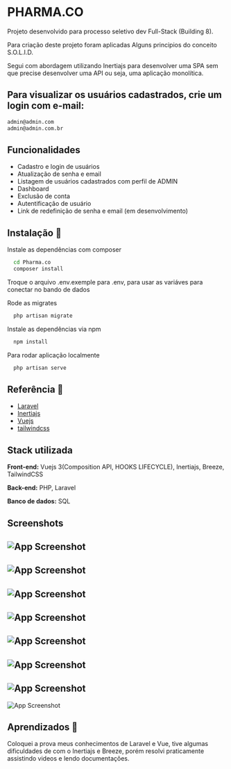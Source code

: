 
# PHARMA.CO 

Projeto desenvolvido para processo seletivo dev Full-Stack (Building 8).


Para criação deste projeto foram aplicadas Alguns principios do conceito S.O.L.I.D.

Segui com abordagem utilizando Inertiajs para desenvolver uma SPA sem que precise desenvolver uma API ou seja, uma aplicação monolítica.

## Para visualizar os usuários cadastrados, crie um login com  e-mail:

```bash
admin@admin.com
admin@admin.com.br

```



## Funcionalidades

- Cadastro e login de usuários
- Atualização de senha e email
- Listagem de usuários cadastrados com perfil de ADMIN
- Dashboard
- Exclusão de conta
- Autentificação de usuário
- Link de redefinição de senha e email (em desenvolvimento)


## Instalação 🚀

Instale as dependências com composer

```bash
  cd Pharma.co
  composer install
```

Troque o arquivo .env.exemple para .env, para usar as variáves para conectar no bando de dados


  
Rode as migrates

```bash
  php artisan migrate
```
  
Instale as dependências via npm


```bash
  npm install
```

Para rodar aplicação localmente
```bash
  php artisan serve
```


## Referência 📄

 - [Laravel](https://laravel.com/)
 - [Inertiajs](https://inertiajs.com/)
 - [Vuejs](https://vuejs.org/)
 - [tailwindcss](https://tailwindcss.com/)


## Stack utilizada

**Front-end:** Vuejs 3(Composition API, HOOKS LIFECYCLE), Inertiajs, Breeze, TailwindCSS

**Back-end:** PHP, Laravel 

**Banco de dados:** SQL


## Screenshots

![App Screenshot](https://lh3.googleusercontent.com/pw/AMWts8CDyrJwojQBuxuM7UPTUxsVDEbvetJbdrNwjcDGCvIVcsfgjmwsXZSILdc49O3f8P0-kEmMHrigYdedbZ8IVZxj3ZgoFXXWlr1_g4I-m_4bN1yvgT8LS5yWAmM7M6q4BiKo4hoY4Cdcr3tS6pVSw0XxNg=w1905-h1008-s-no?authuser=0)
---
![App Screenshot](https://lh3.googleusercontent.com/tSLg471O_vvOtdQnu2jRdOxo_CdvxslfZm3ru5cqW9vXBMbuKRK30EsKQX4CphWPhUoJPBEFHlwqC5uHnWmtnDa2a9NlipHAdgdR_j6N7HBZDoqawF4vVBSv4SbJ782aotM-QgXchOoGNK2F27Gx6np5Z4IwfAP34z3MDlEuNxPpYQNuISgMJ2cJWSCm0-wQMaYs4VzWGEPtWVPDcP7U5Ar_iIEspEj8MGowkGVJZrRRViFCyiTpZq4T47dzRclmaIkTgNK48R8oz7Rv5y6_um5C6o8q3OONJh0_vjcv62nj8BWdrNxLAgBy0Me4yIU7-ji1IKiH2qflrR4mi0wXKx8Cj1wry5cUh1vdFFthMFvtHcK_c8AH1BnPRNAqkafFt1hl15YNJhMYv7zunCLG7xAO3VILqh5wbZd6jt5Vd3bEkYHd9hGP9GASFtqiWKP5P_lzxu1BFgngcggsCOyYT1ObtvRHCwOc45FTjSSbPHvPY5IgPQx78UbD4UriMhwbHHYd15nYds0KLExNAUr_rH6BSr6mTorWtqzqSMykS532ZeSCzoqVL2d6deFhkQ8V0ZLz_2rEEiMPB04E1xBBf4JQ8qoe-Wpor3y3DOwLh-2M7JaCW-Le1HYqxQ5cUFOHXqmHZuTgJW86fXi-nzGUSAk-K-gV_DkKFgkz9fttaW150_VgMpYs550P5_7yV2fFr-FQT00p8zEP-8cg3_sZmk97DB2ymunei8qejuP68lxyAFK04Iu7hqv6OMDUDlIGj26zBXnm9A_XFlHzSythv7OHSXfFLopdsg_Qyh47uzaMqAAkbKSuy87Tw5njFWl-Jxz48Pj0GarBL2yFcuseF45Cx1qDgKrgeqJu_k9kONPcyF8-sey3D7cXcsTJ4OZOK4gUW3egC-eW6E_chqF-qLjSnaSR82g0rZzx8l8pRKa0DA=w1901-h1002-s-no?authuser=0) 
---
![App Screenshot](https://lh3.googleusercontent.com/FzF_7EVkb8WN4rs3Am85tzMyTT7SkojQBAv8PqmHWl11iOZ14Sk-spTHJVDTlydQqi36c9YdiYNKk3Nzb09VdrcTQt6yvAzVxZsH9M_g4w6FhONwsos6h86VY0wikywQlmI073I1cuzl2MwcNj-Ytfp0NCjQlFvJk9wmFBN7bQFtKoukVh5bYgRCRXFLTwVN83tuh24KjW5RVLqpbtj7Ho7ptlDg0sypqK-pLGuY7GiLr1yxtBJcJsIx6DpLDUtPkgG23vujBC16YCOTYZkcyl22ObFrm_1umBj5Jx2xo-BX6z_oYFM1SK8yHNlbMSSuHJotvLobIZGKxUuIx4Xnt-Fs23CeoqPXdY56f_pyqteolgUJrmAXwcP2yKIfNYKMxa-H6yBquzkicoRhhAS6xttvp20fEeB9x4vC_8_D521Y0cMQY7XzEiD1iu4tixTCA4yIZA8my6AyOJlTkkYIcRJHriNf1i2-OFNo2m9uTbvy1xufEtxGBaRjS60O5laS0vzyHrffDo13LmnLd9fzNfjlhctwiFlYeczVSx1N74B1UOkU89HmlbwObPDOSvqwMrgzKDDnJhjPQuzylZNOfvvBqhyTfuIlhAi28D0WTlWQAE5OaVbME0NLooHIstUyCLX7G7PJz2YmaoluQe8nY_yjiqWElwLtaknK_rL_famQkbA83jZfjHgAAZKGavlYORFsPssBESia2P8JFeenrqdhxhGAjr_A9TyAdv3rSLCzcBFirfKULYtFCcRBcc3UKWEVADfFV2ZUrcsOq5V5ETMp0EMjnMCCJFGykayE-9JawtgdhaX0zQv1EjuOli89bzdEOyCoMMtAjtUyook1-ytqrZ1n-5cLixJTKJgoY0AcmVMGh-ThZx6lczrkNQc73kEZR8MgZCNtZdXWPh3yZAkFS6UsEcQNY8F8UyZQn4lJHQ=w1910-h1004-s-no?authuser=0) 
---
![App Screenshot](https://lh3.googleusercontent.com/B8RPTZA7gbkJ-y1QQ87dTgNPqwMdNxrAA_mmzugmhhUNGTrbl8b1CqNWP9iIKpZ4HoMjSThAGvwWB-6GKx98k1mfZK9HSLEXmE48rKJC_vimOR69tvyflC_O9Efdl27rmS4_bBcBlXTqKKe2jwLQNvELNeDYI_IWoRQkvLPh13Eh2Mw6bgWAmYhBDl1urQyKVaw1Qyee4CNI-TcGS7K1dNvan1OhlEmcD_m9Gbzv9vbwXw3guwhwzI8P2Wo42zrmpd4olUZ0r9UxJNAjaO2H-jQNeK80uQM93Crc_77DeDwbdYC3R9DnbkbMnNToEGQqyltqbI9_cZpEUWzS28T7ilJ7moUOxNpbcOQ5ipeppGIJECDYwXNxmHD7ahp1R2hRikVOweYjrFeYzrTHb5x2PLuWqbcIpyo5oFzYHCqRBBdGeUtfIOnlTsqtKc6m1MxdenGBJamWSBZLbT9KduJrVAaRtHDaVZTiyF7LTloeO9yDH2YhxNKdWEhUDlEKD4IQwri-1qFDLCsmIiRobWdOKjWSBhkWe-OXY5ejHeuvuXY-oFa3ZRBciCM0S7Qxu7h8wNXlNonUUrqEeA2qIS173toXudMM3wu4eax6XcpLHUMjq1xmEJh6RCleeJjkpkdDr3dqxqSIZdkZY88PQCIrPJgTc4sUuwuwRoFm6DuorMnID_rGcqSXw-t7SqL_9Ht_EdNt80HszBBxNC1JFbUX8lrMLtOHR__7PJaIbE1YvECZkA1bYfyUUGgSf2GV5LJmi7g076UTBE0-GrEFQc-m3hq593dFAYiQ0ztpxUOfItVarmGxWV5rMH7H6kD3XjnOWzdnL0GIaDYCI4J0anOlbFieass8Y2aNlsAKbfDp8FQUTluNEeNUsbcbdnvxbDDiA1Et2aBmz1_ygqqX_HF6HNkVPH8h9EbYKDc8LuoxK6pKSA=w1868-h988-s-no?authuser=0) 
---
![App Screenshot](https://lh3.googleusercontent.com/YGhhBZaE8S-9WxWi67j1yUuCKbHXJNEpHr6RB9PpNBaIWcc1n43J3m0cTC0UKZS7fqCpuM0nBoyulOvoFVqHjouJxAmQpcrYkdi47a9fXWRR7Azw089ncuWTSrK7KtfaF11NZgG71mLRRR_xDYyaLRUz85FOtETe5uBmwCCY6t10spx5vpOPF40Z_rcI2jtNWfdfM46umqD_7L5zgLc08GlNL7zvYYUETppm2rwbZ-i-r0ZVY-PuL67-sg7lspAdoMtRgliSN-WJ3-7GgE-LpFMAE2NAJB9Wg7nuZsApn6k0cTQnN6yg3SCo-sTliagbd8MGCOv-MmhaOgdzvCawQCPj-GD4KIzEpp8tNDfGkv_BbM5y1nzkyPGW0QVfIMoasobNp_Gim4eJr0r87D9wRbtzW4ieRu3sE8a4MiOayaMsAi5HPGKqiO8w4u6E-t0AdQrwBMgUXwau8S6v9fcTJlvAYsn-PL-Bh7vrQuZpYkpZUDnF7d9ghyF5rQjZFuBLG2ug4O-1N0Gk70XOVfNWLjVN3xEgYO3xxcXJje9JVmhCfS4CQdaHJRLyeVH9KjGyDTUnig6lC7g1jE_Ue0piiMQe7t7nZw5dleKq4fW6dIpJpc6cKzdYA9wFPSDJW-Es8aE2WhzPp77NkfDVLSXKp3ZsPWv3fD-Z43zp7EboBbTCTbdPUl0z99EheJZxR4_dG0qmLNB8-iK2uoL_xnpyetTWr-ZumlhNAgx82zRpRaYRxSuaTuFuKqoTnhoAwrgdJz3o8MmJMx10QZd9GBR49csblQRMaM3vlJ1qqnxBORSlc7q99TqiWq8ObMkKiGX7reJ7le4Gj_N4wK3deE7D_qtQsiQA3_yNEHs8xEYIghAnTfz327EwEWsuzPZegHPXbV0wCVwTwUxcgDLS3UXn3h-6-DqOKmP-JopyGwqI7n5siw=w1893-h994-s-no?authuser=0) 
---
![App Screenshot](https://lh3.googleusercontent.com/hutQam4QY_wDLLa3ges-nZbCtaGqbJTFhxUHyiKDf_8bpLNxGzwIhzIUh0jIMiXLc7XNre6akzyWArgV0FVd7M1Kk0sNM6tGtN64V2N_fZAg6Vb1e6mR9-fh7_6g5tYKKRCGuv8PgugmTy3gCheADbDKU3O2qp8YeuzYpkXHqfscHWvHnK1fShgDfz7OUVsGeBZMwpJHhOD496EsvlygZbkLFVGV7Mus8agobuQtE7bf2rgkGcmvdMXxGE4UoAAwALC6RLYf8LsoCnVbT8QIwqbgCWZ7W2YaYQCiPsVl2rfY_rf6k34Y8Bt6Ys8vDHHyW_YzFSUtRepdgLr8mngqtaH-zpEK5PEsM3FY5YzDFmQckZuDje5ToiCnpoVi1LZOvXEWEPgkcbgsMsjDxLv96g51xWzz6ZWJt1qoeI_C6wz4UPPpNMEDvDACrWxNx4_4GZkYLT-YpKCsLeJNxRe47JQ00lq9lA5E1-XSB3kCpdtYCJFs7z9iGBxRBe0n20U9kOyneLpnB8Teamw_jtn6Sa6jvPwfF3XuGyBvcVGrO8AskoTc7SjTpF4acTkjHp2ZH-iJvzsqbSUg3AtqOlptTikmlm-XcGHkhhfItGiYKo33GEL-E7Qy6AQnCIPCyCSidxLrpATxh4ohG7M4Sy3kPR7zpNpKZlvQPZxYQ8pgP3-rnZW5lR_5FaTFyd38hfCueP1MX-lAFpyEfpTJICpQ7vzDCQg4Zb7SLF01Vh2li_BUiB9WQZZvOLV3rRJ-n038uJIdHPWTsIrJxVPg4ervRb8QTsH2nFoiz5GMsoliXtoH9AcTkXfw_dd7hGtttSPVhI4B8KRmhZFzIxmjCrW83T3qQwFwpAw5XfoGJjm_cx4aPbgi72n5dXhH8Ne6L1-mb2is4UFP4s6JRRgIVrFcFuYZob62DlgYOKIXNfivhfRtcQ=w1625-h988-s-no?authuser=0) 
---
![App Screenshot](https://lh3.googleusercontent.com/SJjEsx6EVcwHj-TfyppKqnMpzEI08Exp8LJQybvcyHKU-n9k7w8WvsM10jk_wkWivnVZqnUL0MMEddAazLX8JOwvddHy3rbjK3T2c3-0kX3EMGO3OL1W5u40f9J25f1aZainl0pltcoFHiPv15urswbc8Oq-52NiF0H8WRxbXCRmbf5vcD6Z4RNFSu1s9SNTnofhbIk6cttvR5FkuRQFEHvWVMf8jhpV7TLW55gzhUpwAjL8H4mO6bnmtoG-qEKjAO8NIYC1QXa_FHfLMwmb9hjHOEG0eB9Bbk1SX5SXhm9Jhrhyd4-BXQNYnP45blCpEuTDtQG3hFoyW-ZNbXG3BPItgekbPVYMm8MyXgR_VD8-3eAyKKsdxlxS1UWfF799nEbJ1ia5Wudz6NyS00E8fwrjaQhkswzu1U0cK_jBsVf18nY_NWI7wzERWddtJ6Q3WvQH7Q3t4UVKf68SNgbJbhphll1VsRCA7eFUiApSCxmWHmhL3hUp3axEa4qfVWvpS7bfWnlgLvOQNWxfUFMhiVCDJuu8aZIgUibJZDEK3wAg2H2sk0-rG70kpiHHWgOFVpPRDEEtbpVFOyYosBxRTocEnrMb1JfWY7JXtYTmjw90V57k9Ej3UbkYHpwmcYeGhBv12B3d48LzUvSchAk7GIUzs30ShLfsxSUdO2CEvkrmGLAJhgmNPWjFF5DJwQmyBCSwlwQt1q3-vPbppZs32ppDy8pfityjVWh6RzriccRDVuctU7oo0541t2u5zrROGYiG6bRskUng01pPnqxhxZ89fUX2SmsiTSrzIK1ssPH8d4JkSEx9F2uDLtA9wahIjXfQcr4iIpFFZxyYuK_hJxhzc2Zm-0Ml1lRrT8m6uo73Kk02PxnuZhffVVLwAwA22oA7xDK9aXhZPEAh0EqfZdryBRhYwQf5TBmKW7x6g3812A=w1384-h496-s-no?authuser=0) 
---
![App Screenshot](https://lh3.googleusercontent.com/YbVMeWka9-ZB5KhbZQ6WcsmURBKPxA2EX8VEc2jGFG5n8kcuaaNXi906v7aVqMQa35ndk5Ud6cqNA-X7zuIKq-jLBmmMASnYbjoKhGyHqtDtxdu8njKab2CFXDBKPacDEu_mPj1iMb9O8IR4bqKElTLaKHbbtw4vvlgVneL0NrpdILBUXPGG2F8eWm0mEHbeTmQMFTNOWhbGSdfczX-3QYQTc-wA2Ow93tNMn8hoo7mSIC-U8wc6RBzuedVKPZcs2wbRyBrztXVXi6b497617AH6Z94vhx_yHi_tDVfKO3v8pmEe6SQSLI0EOK6plcOkzQ0-ismcZGLjgM9GqJtGrQ4D9YYOBcm-FmMzjXix1GdLXmVVVvyuo60gPw2kpJWmiHqWAb94pUi8cmBakiR5VjG5xpNOAGK9HhZ82sbCjXKy7AP0ssmduVzSAE-tdVNZmEhPMoabLc1Wl4zOu16Q1sZ7NduhvxF7ewsIHBtgKDi704FD8-8XnwR974W-SyUvQ20ECeldqJXoM2ZR7Q7rSbZMngLE87_0TrlUZLEGj47tdJGWLkgldDoDGdGlH0B3tHKErRf4ro59HeLLQcObM8bjprAlsGxTi4Fy5VgYYm_hyV5h2vxYQ4RMQuBfnX4k8ZNAdNSEdjddyHV1-E914xft8I1vOnC4jas2Gw1BWZmxDncb8f1OHYEjcbNkjrHH4pNDOPAVJ1kjjs7VwnCHJeqJR7olRghr5cG-hDc7l5Tt0QLuviVhtjM0y4EqxRZtjrFRYEb3x39qOSNpSAvlH9CF2zkhGEGTZXDZyIq0w_cCLvC7KoL9FwKTeaTgwyMXVxb9WlcydG7TvWqEIq27jAHBL6YgqWbCVa_1HyWivwNOiM2nLkp3bQZK23wJ32H7lNuhnejIDT4r_qhLGQC_bJFXDxG9oUlTwEEaeReOcJnG_w=w1643-h832-s-no?authuser=0) 

## Aprendizados 📖

Coloquei a prova meus conhecimentos de Laravel e Vue, tive algumas dificuldades de com o Inertiajs e Breeze, porém resolvi praticamente assistindo videos e lendo documentações.

